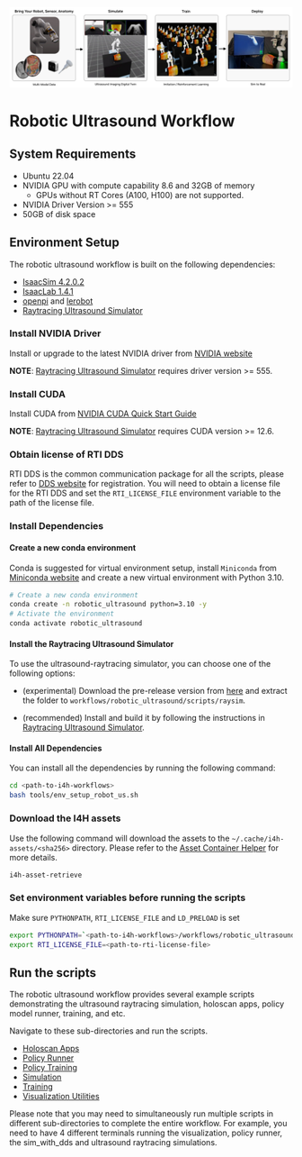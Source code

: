 ![Robotic Ultrasound Workflow](../../docs/source/robotic_us_workflow.jpg)

# Robotic Ultrasound Workflow

## System Requirements

- Ubuntu 22.04
- NVIDIA GPU with compute capability 8.6 and 32GB of memory
    - GPUs without RT Cores (A100, H100) are not supported.
- NVIDIA Driver Version >= 555
- 50GB of disk space

## Environment Setup

The robotic ultrasound workflow is built on the following dependencies:
- [IsaacSim 4.2.0.2](https://docs.isaacsim.omniverse.nvidia.com/4.2.0/index.html)
- [IsaacLab 1.4.1](https://isaac-sim.github.io/IsaacLab/v1.4.1/source/setup/installation/index.html)
- [openpi](https://github.com/Physical-Intelligence/openpi) and [lerobot](https://github.com/huggingface/lerobot)
- [Raytracing Ultrasound Simulator](https://github.com/isaac-for-healthcare/i4h-sensor-simulation/tree/main/ultrasound-raytracing)

### Install NVIDIA Driver

Install or upgrade to the latest NVIDIA driver from [NVIDIA website](https://www.nvidia.com/en-us/drivers/)

**NOTE**: [Raytracing Ultrasound Simulator](https://github.com/isaac-for-healthcare/i4h-sensor-simulation/tree/main/ultrasound-raytracing) requires driver version >= 555.


### Install CUDA

Install CUDA from [NVIDIA CUDA Quick Start Guide](https://docs.nvidia.com/cuda/cuda-quick-start-guide/index.html)

**NOTE**: [Raytracing Ultrasound Simulator](https://github.com/isaac-for-healthcare/i4h-sensor-simulation/tree/main/ultrasound-raytracing) requires CUDA version >= 12.6.


### Obtain license of RTI DDS

RTI DDS is the common communication package for all the scripts, please refer to [DDS website](https://www.rti.com/products) for registration. You will need to obtain a license file for the RTI DDS and set the `RTI_LICENSE_FILE` environment variable to the path of the license file.


### Install Dependencies

#### Create a new conda environment

Conda is suggested for virtual environment setup, install `Miniconda` from [Miniconda website](https://docs.anaconda.com/miniconda/install/#quick-command-line-install) and create a new virtual environment with Python 3.10.

```sh
# Create a new conda environment
conda create -n robotic_ultrasound python=3.10 -y
# Activate the environment
conda activate robotic_ultrasound
```

#### Install the Raytracing Ultrasound Simulator
To use the ultrasound-raytracing simulator, you can choose one of the following options:
- (experimental) Download the pre-release version from [here](https://github.com/isaac-for-healthcare/i4h-sensor-simulation/releases/tag/ultrasound-raytracing) and extract the folder to `workflows/robotic_ultrasound/scripts/raysim`.

- (recommended) Install and build it by following the instructions in [Raytracing Ultrasound Simulator](https://github.com/isaac-for-healthcare/i4h-sensor-simulation/tree/main/ultrasound-raytracing#installation).


#### Install All Dependencies

You can install all the dependencies by running the following command:

```bash
cd <path-to-i4h-workflows>
bash tools/env_setup_robot_us.sh
```

### Download the I4H assets

Use the following command will download the assets to the `~/.cache/i4h-assets/<sha256>` directory.
Please refer to the [Asset Container Helper](https://github.com/isaac-for-healthcare/i4h-asset-catalog/blob/v0.1.0ea/docs/catalog_helper.md) for more details.

```sh
i4h-asset-retrieve
```

### Set environment variables before running the scripts
Make sure `PYTHONPATH`, `RTI_LICENSE_FILE` and `LD_PRELOAD` is set
```sh
export PYTHONPATH=`<path-to-i4h-workflows>/workflows/robotic_ultrasound/scripts`
export RTI_LICENSE_FILE=<path-to-rti-license-file>
```

## Run the scripts

The robotic ultrasound workflow provides several example scripts demonstrating the ultrasound raytracing simulation, holoscan apps, policy model runner, training, and etc.

Navigate to these sub-directories and run the scripts.

- [Holoscan Apps](./scripts/holoscan_apps)
- [Policy Runner](./scripts/policy_runner)
- [Policy Training](./scripts/training)
- [Simulation](./scripts/simulation)
- [Training](./scripts/training)
- [Visualization Utilities](./scripts/utils)

Please note that you may need to simultaneously run multiple scripts in different sub-directories to complete the entire workflow. For example, you need to have 4 different terminals running the visualization, policy runner, the sim_with_dds and ultrasound raytracing simulations.
